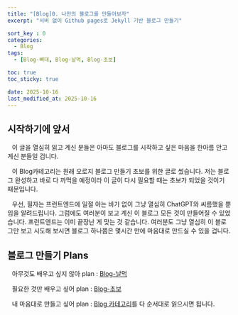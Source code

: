 ```yaml
---
title: "[Blog]0. 나만의 블로그를 만들어보자"
excerpt: "서버 없이 Github pages로 Jekyll 기반 블로그 만들기"

sort_key : 0
categories:
  - Blog
tags:
  - [Blog-뼈대, Blog-날먹, Blog-초보]

toc: true
toc_sticky: true

date: 2025-10-16
last_modified_at: 2025-10-16
---
```


## 시작하기에 앞서
⠀이 글을 열심히 읽고 계신 분들은 아마도 블로그를 시작하고 싶은 마음을 한아름 안고 계신 분들일 겁니다.

⠀이 Blog카테고리는 원래 오로지 블로그 만들기 초보를 위한 글로 썼습니다. 저는 블로그 완성하고 바로 다 까먹을 예정이라 이 글이 다시 필요할 때는 초보가 되었을 것이기 때문입니다.

⠀우선, 필자는 프런트엔드에 일절 아는 바가 없이 그냥 열심히 ChatGPT와 씨름했을 뿐임을 알려드립니다. 그럼에도 여러분이 보고 계신 이 블로그 모든 것이 만들어질 수 있었습니다. 프런트엔드는 이미 끝장난 게 맞는 것 같습니다. 여러분도 그냥 열심히 이 블로그만 보고 시도해 보시면 블로그 하나쯤은 몇시간 만에 마음대로 만드실 수 있을 겁니다.

## 블로그 만들기 Plans
⠀아무것도 배우고 싶지 않아 plan : [Blog-날먹]()

⠀필요한 것만 배우고 싶어 plan : [Blog-초보]()

⠀내 마음대로 만들고 싶어 plan : [Blog 카테고리]()를 다 순서대로 읽으시면 됩니다.